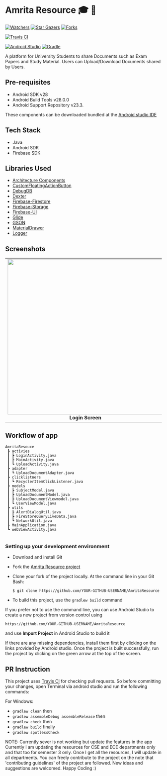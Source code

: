 


# Amrita Resource :mortar_board: :school:


[![Watchers](https://img.shields.io/github/watchers/Chromicle/AmritaResource.svg?style=social&label=Watchers&maxAge=2592000)](https://github.com/Chromicle/AmritaResource/watchers/)
[![Star Gazers](https://img.shields.io/github/stars/Chromicle/AmritaResource.svg?style=social&label=Stars&maxAge=2592000)](https://GitHub.com/Chromicle/AmritaResource/stargazers/)
[![Forks](https://img.shields.io/github/forks/Chromicle/AmritaResource.svg?style=social&label=Forks&maxAge=2592000)](https://GitHub.com/Chromicle/AmritaResource/network/members/)

[![Travis CI](https://travis-ci.com/chromicle/AmritaResource.svg?branch=master)](https://travis-ci.com/chromicle/AmritaResource)

[![Android Studio](https://img.shields.io/badge/android%20studio-v3.4.1-blue.svg?cacheSeconds=2592000)](https://developer.android.com/studio/)
[![Gradle](https://img.shields.io/badge/gradle-v5.1.1-green.svg?cacheSeconds=2592000)](https://docs.gradle.org/5.1.1/release-notes.html)


A platform for University Students to share Documents such as Exam Papers and Study Material. Users can Upload/Download Documents shared by Users.


## Pre-requisites

- Android SDK v28
- Android Build Tools v28.0.0
- Android Support Repository v23.3.

These components can be downloaded bundled at the [Android studio IDE](https://developer.android.com/studio)

## Tech Stack
- Java
- Android SDK
- Firebase SDK

## Libraries Used
- [Architecture Components](https://developer.android.com/topic/libraries/architecture/)
- [CustomFloatingActionButton](https://github.com/robertlevonyan/customFloatingActionButton)
- [DebugDB](https://github.com/amitshekhariitbhu/Android-Debug-Database)
- [Dexter](https://github.com/Karumi/Dexter)
- [Firebase-Firestore](https://firebase.google.com/docs/firestore/)
- [Firebase-Storage](https://firebase.google.com/docs/storage/)
- [Firebase-UI](https://firebase.google.com/docs/auth/android/firebaseui)
- [Glide](https://github.com/bumptech/glide) 
- [GSON](https://github.com/google/gson)
- [MaterialDrawer](https://github.com/mikepenz/MaterialDrawer)
- [Logger](https://github.com/orhanobut/logger)


## Screenshots
<table>
     <tr>
          <td><img height="500" src="https://user-images.githubusercontent.com/48018942/69048369-4bcbc500-0a23-11ea-8c98-6e3fd3ead6d3.jpg" /><br /><center><b>Login Screen</b></center></td>
          <td><img height="500" src="https://user-images.githubusercontent.com/48018942/69048366-4b332e80-0a23-11ea-9abd-29606d90a058.jpg" /><br /><center><b>Main Screen</b></center></td>
          <td><img height="500" src="https://user-images.githubusercontent.com/48018942/69048367-4b332e80-0a23-11ea-943b-139033dd3a86.jpg" /><br /><center><b>Upload Document screen</b></center></td>
     </tr>
</table>


## Workflow of app

```
AmritaResouce
 ┣ activies
 ┃ ┣ LoginActivity.java
 ┃ ┣ MainActivity.java
 ┃ ┗ UploadActivity.java
 ┣ adapter
 ┃ ┗ UploadDocumentAdapter.java
 ┣ clicklistners
 ┃ ┗ RecyclerItemClickListener.java
 ┣ models
 ┃ ┣ SubjectModel.java
 ┃ ┣ UploadDocumentModel.java
 ┃ ┣ UploadDocumentViewmodel.java
 ┃ ┗ UserViewModel.java
 ┣ utils
 ┃ ┣ AlertDialogUtil.java
 ┃ ┣ FireStoreQueryLiveData.java
 ┃ ┗ NetworkUtil.java
 ┣ MainApplication.java
 ┗ webViewActivity.java
 
 ```

### Setting up your development environment

- Download and install Git

- Fork the [Amrita Resource project](https://github.com/Chromicle/AmritaResource)

- Clone your fork of the project locally. At the command line in your Git Bash:
    ```
    $ git clone https://github.com/YOUR-GITHUB-USERNAME/AmritaResource
    ```
- To build this project, use the `gradlew build` command

If you prefer not to use the command line, you can use Android Studio to create a new project from version control using
```
https://github.com/YOUR-GITHUB-USERNAME/AmritaResource
```
and use **Import Project** in Android Studio to build it

If there are any missing dependencies, install them first by clicking on the links provided by Android studio. Once the project is built successfully, run the project by clicking on the green arrow at the top of the screen.

## PR Instruction

This project uses [Travis CI](https://travis-ci.org/Chromicle/AmritaResource) for checking pull requests. So before committing your changes, open Terminal via android studio and run the following commands:

For Windows:  
- `gradlew clean` then  
- `gradlew assembleDebug assembleRelease` then  
- `gradlew check` then
- `gradlew build` finally
- `gradlew spotlessCheck`

NOTE: Currently sever is not working but update the features in the app
Currently I am updating the resources for CSE and ECE departments only and that too for semester 3 only. Once I get all the resources, I will update in all departments.
You can freely contribute to the project on the note that 'contributing guidelines' of the project are followed.
New ideas and suggestions are welcomed.
Happy Coding :)
